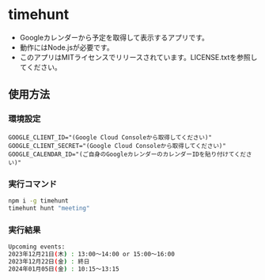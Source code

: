 # timehunt

- Googleカレンダーから予定を取得して表示するアプリです。
- 動作にはNode.jsが必要です。
- このアプリはMITライセンスでリリースされています。LICENSE.txtを参照してください。


## 使用方法

### 環境設定

```.env
GOOGLE_CLIENT_ID="(Google Cloud Consoleから取得してください)"
GOOGLE_CLIENT_SECRET="(Google Cloud Consoleから取得してください)"
GOOGLE_CALENDAR_ID="(ご自身のGoogleカレンダーのカレンダーIDを貼り付けてください)"
```

### 実行コマンド

```bash
npm i -g timehunt
timehunt hunt "meeting"
```

### 実行結果

```bash
Upcoming events:
2023年12月21日(木) : 13:00～14:00 or 15:00～16:00
2023年12月22日(金) : 終日
2024年01月05日(金) : 10:15～13:15
```